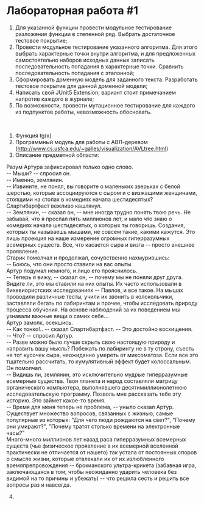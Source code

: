 # Лабораторная работа #1
1. Для указанной функции провести модульное тестирование разложения функции в степенной ряд. Выбрать достаточное тестовое покрытие;
2. Провести модульное тестирование указанного алгоритма. Для этого выбрать характерные точки внутри алгоритма, и для предложенных самостоятельно наборов исходных данных записать последовательность попадания в характерные точки. Сравнить последовательность попадания с эталонной;
3. Сформировать доменную модель для заданного текста.  Разработать тестовое покрытие для данной доменной модели;  
4. Написать свой JUnit5 Extension; вариант стоит примечанием напротив каждого в журнале; 
5. По возможности, провести мутационное тестирование для каждого из подпунктов работы, невозможность обосновать.  

<br>

1. Функция tg(x)
2. Программный модуль для работы с АВЛ-деревом (http://www.cs.usfca.edu/~galles/visualization/AVLtree.html)
3. Описание предметной области:

Разум Артура зафиксировал только одно слово.  
     -- Мыши? -- спросил он.  
     -- Именно, землянин.  
     -- Извините, не понял, вы говорите о маленьких зверьках с белой шерстью, которые ассоциируются с сыром и с визжащими женщинами, стоящими на столах в комедиях начала шестидесятых?  
     Слартибартфаст вежливо кашлянул.  
     -- Землянин, -- сказал он, -- мне иногда трудно понять твою речь. Не забывай, что я проспал пять миллионов лет, и мало что знаю о комедиях начала шестидесятых, о которых ты говоришь. Создания, которых ты называешь мышами, не совсем такие, какими кажутся. Это лишь проекция на наше измерение огромных гиперразумных всемерных существ. Все, что касается сыра и визга -- просто внешнее проявление.  
     Старик помолчал и продолжал, сочувственно нахмурившись:  
     -- Боюсь, что они просто ставили на вас опыты.  
Артур подумал немного, и лицо его прояснилось.  
     -- Теперь я вижу, -- сказал он, -- почему мы не поняли друг друга. Видите ли, это мы ставили на них опыты. Их часто использовали в бихевиористских исследованиях -- Павлов, и все такое. На мышах проводили различные тесты, учили их звонить в колокольчики, заставляли бегать по лабиринтам и прочее, чтобы исследовать природу процесса обучения. На основе наблюдений за их поведением мы узнавали важные вещи о самих себе...  
     Артур замолк, осекшись.  
     -- Как тонко!.. -- сказал Слартибартфаст. -- Это достойно восхищения.  
     -- Что? -- спросил Артур.  
     -- Разве можно было лучше скрыть свою настоящую природу и направить вашу мысль? Побежать по лабиринту не в ту строну, съесть не тот кусочек сыра, неожиданно умереть от миксоматоза. Если все это тщательно рассчитать, то кумулятивный эффект будет колоссальным.  
     Он помолчал.  
     -- Видишь ли, землянин, это исключительно мудрые гиперразумные всемерные существа. Твоя планета и народ составляли матрицу органического компьютера, выполнявшего десятимиллионолетнюю исследовательскую программу. Позволь мне рассказать тебе эту историю. Это займет какое-то время.  
     -- Время для меня теперь не проблема, -- уныло сказал Артур.  
Существует множество вопросов, связанных с жизнью, самые популярные из которых: "Для чего люди рождаются на свет?", "Почему они умирают?", "Почему тратят столько времени на электронные часы?"  
Много-много миллионов лет назад раса гиперразумных всемерных существ (чье физическое проявление в их всемерной вселенной практически не отличается от нашего) так устала от постоянных споров о смысле жизни, которые отвлекали их от их излюбленного времяпрепровождения -- брокианского ультра-крикета (забавная игра, заключающаяся в том, чтобы неожиданно ударить человека без видимой на то причины и убежать) -- что решила сесть и решить все вопросы раз и навсегда.

4. 